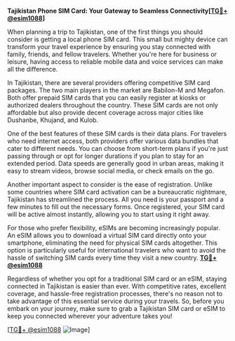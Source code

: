 **Tajikistan Phone SIM Card: Your Gateway to Seamless Connectivity[[TG💪+ @esim1088](https://t.me/s/esim1088)]**

When planning a trip to Tajikistan, one of the first things you should consider is getting a local phone SIM card. This small but mighty device can transform your travel experience by ensuring you stay connected with family, friends, and fellow travelers. Whether you're here for business or leisure, having access to reliable mobile data and voice services can make all the difference.

In Tajikistan, there are several providers offering competitive SIM card packages. The two main players in the market are Babilon-M and Megafon. Both offer prepaid SIM cards that you can easily register at kiosks or authorized dealers throughout the country. These SIM cards are not only affordable but also provide decent coverage across major cities like Dushanbe, Khujand, and Kulob.

One of the best features of these SIM cards is their data plans. For travelers who need internet access, both providers offer various data bundles that cater to different needs. You can choose from short-term plans if you're just passing through or opt for longer durations if you plan to stay for an extended period. Data speeds are generally good in urban areas, making it easy to stream videos, browse social media, or check emails on the go.

Another important aspect to consider is the ease of registration. Unlike some countries where SIM card activation can be a bureaucratic nightmare, Tajikistan has streamlined the process. All you need is your passport and a few minutes to fill out the necessary forms. Once registered, your SIM card will be active almost instantly, allowing you to start using it right away.

For those who prefer flexibility, eSIMs are becoming increasingly popular. An eSIM allows you to download a virtual SIM card directly onto your smartphone, eliminating the need for physical SIM cards altogether. This option is particularly useful for international travelers who want to avoid the hassle of switching SIM cards every time they visit a new country. **[TG💪+ @esim1088](https://t.me/s/esim1088)**

Regardless of whether you opt for a traditional SIM card or an eSIM, staying connected in Tajikistan is easier than ever. With competitive rates, excellent coverage, and hassle-free registration processes, there's no reason not to take advantage of this essential service during your travels. So, before you embark on your journey, make sure to grab a Tajikistan SIM card or eSIM to keep you connected wherever your adventure takes you!

[[TG💪+ @esim1088](https://t.me/s/esim1088) ![Image](https://i.postimg.cc/Y0z9fWf4/image.png)]